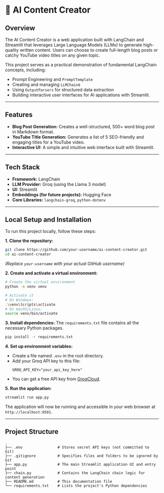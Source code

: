 # 🤖 AI Content Creator

## Overview

The AI Content Creator is a web application built with LangChain and Streamlit that leverages Large Language Models (LLMs) to generate high-quality written content. Users can choose to create full-length blog posts or catchy YouTube video titles on any given topic.

This project serves as a practical demonstration of fundamental LangChain concepts, including:
- Prompt Engineering and `PromptTemplate`
- Creating and managing `LLMChain`s
- Using `OutputParsers` for structured data extraction
- Building interactive user interfaces for AI applications with Streamlit.

<!-- TODO: Add a screenshot of the running application! -->
<!-- ![App Screenshot](https://path-to-your-image.com/screenshot.png) -->

---

## Features

- **Blog Post Generation:** Creates a well-structured, 500+ word blog post in Markdown format.
- **YouTube Title Generation:** Generates a list of 5 SEO-friendly and engaging titles for a YouTube video.
- **Interactive UI:** A simple and intuitive web interface built with Streamlit.

---

## Tech Stack

- **Framework:** LangChain
- **LLM Provider:** Groq (using the Llama 3 model)
- **UI:** Streamlit
- **Embeddings (for future projects):** Hugging Face
- **Core Libraries:** `langchain-groq`, `python-dotenv`

---

## Local Setup and Installation

To run this project locally, follow these steps:

**1. Clone the repository:**
```bash
git clone https://github.com/your-username/ai-content-creator.git
cd ai-content-creator
```
*(Replace `your-username` with your actual GitHub username)*

**2. Create and activate a virtual environment:**
```bash
# Create the virtual environment
python -m venv venv

# Activate it
# On Windows:
.\venv\Scripts\activate
# On macOS/Linux:
source venv/bin/activate
```

**3. Install dependencies:**
The `requirements.txt` file contains all the necessary Python packages.
```bash
pip install -r requirements.txt
```

**4. Set up environment variables:**
   - Create a file named `.env` in the root directory.
   - Add your Groq API key to this file:
     ```
     GROQ_API_KEY="your_api_key_here"
     ```
   - You can get a free API key from [GroqCloud](https://console.groq.com/).

**5. Run the application:**
```bash
streamlit run app.py
```
The application will now be running and accessible in your web browser at `http://localhost:8501`.

---

## Project Structure

```
.
├── .env                # Stores secret API keys (not committed to Git)
├── .gitignore          # Specifies files and folders to be ignored by Git
├── app.py              # The main Streamlit application UI and entry point
├── chain.py            # Contains the LangChain chain logic for content generation
├── README.md           # This documentation file
└── requirements.txt    # Lists the project's Python dependencies
```